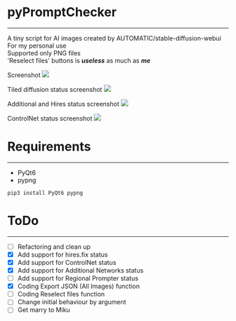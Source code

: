 # pyPromptChecker  
***
A tiny script for AI images created by AUTOMATIC/stable-diffusion-webui  
For my personal use  
Supported only PNG files  
'Reselect files' buttons is ___useless___ as much as ___me___  
  
Screenshot
![](https://user-images.githubusercontent.com/121333129/256966356-cf675550-ef93-4f28-a31b-a69db097d4be.png)

Tiled diffusion status screenshot
![](https://user-images.githubusercontent.com/121333129/256966357-6c778370-2153-45d7-b128-cdcd659f3ee7.png)

Additional and Hires status screenshot
![](https://user-images.githubusercontent.com/121333129/256966358-6fc1eac8-af03-4e2e-9ef4-0e5451f249c9.png)

ControlNet status screenshot
![](https://user-images.githubusercontent.com/121333129/256966359-3030c47e-13ea-49b7-b3fa-a2845b2818fc.png)
# Requirements  
***
- PyQt6
- pypng  
````
pip3 install PyQt6 pypng
````

# ToDo
***
 - [ ] Refactoring and clean up
 - [x] Add support for hires.fix status  
 - [x] Add support for ControlNet status  
 - [x] Add support for Additional Networks status  
 - [ ] Add support for Regional Prompter status  
 - [x] Coding Export JSON (All Images) function  
 - [ ] Coding Reselect files function
 - [ ] Change initial behaviour by argument
 - [ ] Get marry to Miku
